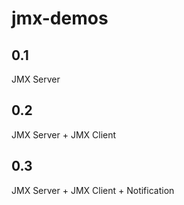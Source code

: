 # jmx-demos

## 0.1
JMX Server

## 0.2
JMX Server + JMX Client

## 0.3
JMX Server + JMX Client + Notification
